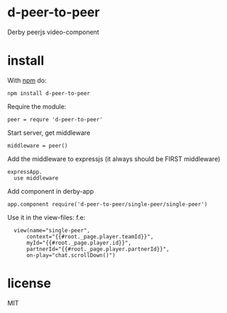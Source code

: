 # d-peer-to-peer

Derby peerjs video-component

# install

With [npm](https://npmjs.org) do:

```
npm install d-peer-to-peer
```

Require the module:

```
peer = requre 'd-peer-to-peer'
```

Start server, get middleware

```
middleware = peer()
```

Add the middleware to expressjs (it always should be FIRST middleware)

```
expressApp.
  use middleware
```

Add component in derby-app

```
app.component require('d-peer-to-peer/single-peer/single-peer')

```

Use it in the view-files: f.e:
```
  view(name="single-peer",
      context="{{#root._page.player.teamId}}",
      myId="{{#root._page.player.id}}",
      partnerId="{{#root._page.player.partnerId}}",
      on-play="chat.scrollDown()")
```

# license

MIT
